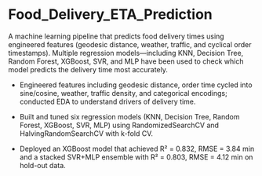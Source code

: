 # Food_Delivery_ETA_Prediction
A machine learning pipeline that predicts food delivery times using engineered features (geodesic distance, weather, traffic, and cyclical order timestamps). Multiple regression models—including KNN, Decision Tree, Random Forest, XGBoost, SVR, and MLP have been used to check which model predicts the delivery time most accurately. 

- Engineered features including geodesic distance, order time cycled into sine/cosine, weather, traffic density, and categorical encodings; conducted EDA to understand drivers of delivery time.

- Built and tuned six regression models (KNN, Decision Tree, Random Forest, XGBoost, SVR, MLP) using RandomizedSearchCV and HalvingRandomSearchCV with k-fold CV.

- Deployed an XGBoost model that achieved R² = 0.832, RMSE = 3.84 min and a stacked SVR+MLP ensemble with R² = 0.803, RMSE = 4.12 min on hold-out data.
